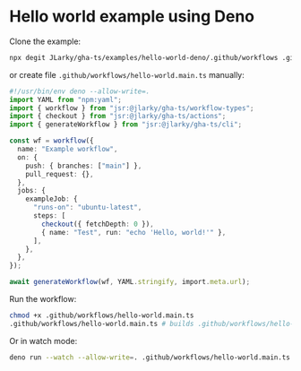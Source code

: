 # Hello world example using Deno

Clone the example:

```bash
npx degit JLarky/gha-ts/examples/hello-world-deno/.github/workflows .github/workflows
```

or create file `.github/workflows/hello-world.main.ts` manually:

```ts
#!/usr/bin/env deno --allow-write=.
import YAML from "npm:yaml";
import { workflow } from "jsr:@jlarky/gha-ts/workflow-types";
import { checkout } from "jsr:@jlarky/gha-ts/actions";
import { generateWorkflow } from "jsr:@jlarky/gha-ts/cli";

const wf = workflow({
  name: "Example workflow",
  on: {
    push: { branches: ["main"] },
    pull_request: {},
  },
  jobs: {
    exampleJob: {
      "runs-on": "ubuntu-latest",
      steps: [
        checkout({ fetchDepth: 0 }),
        { name: "Test", run: "echo 'Hello, world!'" },
      ],
    },
  },
});

await generateWorkflow(wf, YAML.stringify, import.meta.url);
```

Run the workflow:

```bash
chmod +x .github/workflows/hello-world.main.ts
.github/workflows/hello-world.main.ts # builds .github/workflows/hello-world.generated.yml
```

Or in watch mode:

```bash
deno run --watch --allow-write=. .github/workflows/hello-world.main.ts # watches for changes and rebuilds the workflow
```
